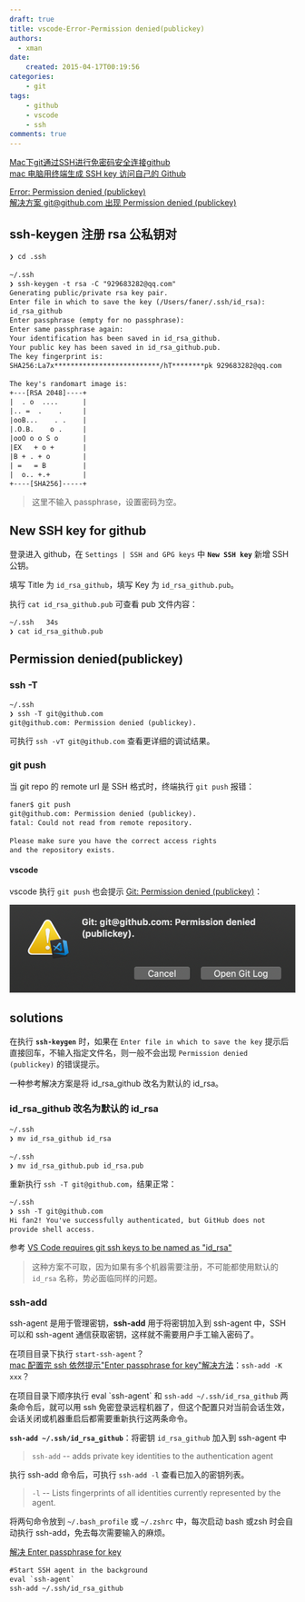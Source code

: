 ```yaml
---
draft: true
title: vscode-Error-Permission denied(publickey)
authors:
  - xman
date:
    created: 2015-04-17T00:19:56
categories:
    - git
tags:
    - github
    - vscode
    - ssh
comments: true
---
```


[Mac下git通过SSH进行免密码安全连接github](https://blog.csdn.net/phunxm/article/details/45083335)  
[mac 电脑用终端生成 SSH key 访问自己的 Github](https://www.jianshu.com/p/5b34b7b34cae)  

[Error: Permission denied (publickey)](https://help.github.com/articles/error-permission-denied-publickey/)  
[解决方案 git@github.com 出现 Permission denied (publickey)](https://blog.csdn.net/samxx8/article/details/51497004)  

<!-- more -->

## ssh-keygen 注册 rsa 公私钥对

```shell
❯ cd .ssh

~/.ssh
❯ ssh-keygen -t rsa -C "929683282@qq.com"
Generating public/private rsa key pair.
Enter file in which to save the key (/Users/faner/.ssh/id_rsa): id_rsa_github
Enter passphrase (empty for no passphrase):
Enter same passphrase again:
Your identification has been saved in id_rsa_github.
Your public key has been saved in id_rsa_github.pub.
The key fingerprint is:
SHA256:La7x**************************/hT********pk 929683282@qq.com

The key's randomart image is:
+---[RSA 2048]----+
|  . o  ....      |
|.. =  .    .     |
|ooB...    . .    |
|.O.B.    o .     |
|ooO o o S o      |
|EX   + o +       |
|B + . + o        |
| =   = B         |
|  o.. +.+        |
+----[SHA256]-----+
```

> 这里不输入 passphrase，设置密码为空。

## New SSH key for github

登录进入 github，在 `Settings | SSH and GPG keys` 中 **`New SSH key`** 新增 SSH 公钥。

填写 Title 为 `id_rsa_github`，填写 Key 为 `id_rsa_github.pub`。

执行 `cat id_rsa_github.pub` 可查看 pub 文件内容：

```shell
~/.ssh   34s
❯ cat id_rsa_github.pub
```

## Permission denied(publickey) 

### ssh -T 

```shell
~/.ssh
❯ ssh -T git@github.com
git@github.com: Permission denied (publickey).
```

可执行 `ssh -vT git@github.com` 查看更详细的调试结果。

### git push

当 git repo 的 remote url 是 SSH 格式时，终端执行 `git push` 报错：

```
faner$ git push
git@github.com: Permission denied (publickey).
fatal: Could not read from remote repository.

Please make sure you have the correct access rights
and the repository exists.
```

#### vscode

vscode 执行 `git push` 也会提示 [Git: Permission denied (publickey)](https://github.com/Microsoft/vscode/issues/42039)：

![vscode-Permissioin-denied(publickey)](../images/vscode-Permissioin-denied(publickey).png)

## solutions

在执行 **`ssh-keygen`** 时，如果在 `Enter file in which to save the key` 提示后直接回车，不输入指定文件名，则一般不会出现 `Permission denied (publickey)` 的错误提示。

一种参考解决方案是将 id_rsa_github 改名为默认的 id_rsa。

### id_rsa_github 改名为默认的 id_rsa

```shell
~/.ssh
❯ mv id_rsa_github id_rsa

~/.ssh
❯ mv id_rsa_github.pub id_rsa.pub
```

重新执行 `ssh -T git@github.com`，结果正常：

```shell
~/.ssh
❯ ssh -T git@github.com
Hi fan2! You've successfully authenticated, but GitHub does not provide shell access.
```

参考 [VS Code requires git ssh keys to be named as "id_rsa"](https://github.com/Microsoft/vscode/issues/14581)

> 这种方案不可取，因为如果有多个机器需要注册，不可能都使用默认的 `id_rsa` 名称，势必面临同样的问题。

### ssh-add

ssh-agent 是用于管理密钥，**ssh-add** 用于将密钥加入到 ssh-agent 中，SSH 可以和 ssh-agent 通信获取密钥，这样就不需要用户手工输入密码了。  

在项目目录下执行 `start-ssh-agent`？  
[mac 配置完 ssh 依然提示"Enter passphrase for key"解决方法](https://blog.csdn.net/matrix_laboratory/article/details/75221305)：`ssh-add -K xxx`？  

在项目目录下顺序执行 eval \`ssh-agent\` 和 `ssh-add ~/.ssh/id_rsa_github` 两条命令后，就可以用 ssh 免密登录远程机器了，但这个配置只对当前会话生效，会话关闭或机器重启后都需要重新执行这两条命令。

**`ssh-add ~/.ssh/id_rsa_github`**：将密钥 `id_rsa_github` 加入到 ssh-agent 中

> `ssh-add` -- adds private key identities to the authentication agent  

执行 ssh-add 命令后，可执行 `ssh-add -l` 查看已加入的密钥列表。

> `-l` -- Lists fingerprints of all identities currently represented by the agent.  

将两句命令放到 `~/.bash_profile` 或 `~/.zshrc` 中，每次启动 bash 或zsh 时会自动执行 ssh-add，免去每次需要输入的麻烦。  

[解决 Enter passphrase for key](https://blog.csdn.net/superbfly/article/details/75287741)

```shell
#Start SSH agent in the background
eval `ssh-agent`
ssh-add ~/.ssh/id_rsa_github
```
